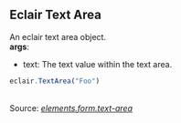 ## Eclair Text Area
An eclair text area object.
<br/>**args**:
- text: The text value within the text area.
```javascript
eclair.TextArea("Foo")
```

<br/>Source: [_elements.form.text-area_](https://github.com/SamGarlick/Eclair/tree/main/src/elements/form/text-area.js)